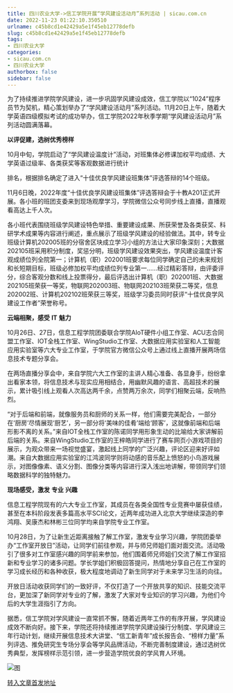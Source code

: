 ```yaml
---
title: 四川农业大学->信工学院开展“学风建设活动月”系列活动 | sicau.com.cn
date: 2022-11-23 01:22:10.350510
urlname: c45b8cd1e42429a5e1f45eb12778defb
slug: c45b8cd1e42429a5e1f45eb12778defb
tags: 
- 四川农业大学
categories:
- sicau.com.cn
- 四川农业大学
authorbox: false
sidebar: false
---
```

为了持续推进学院学风建设，进一步巩固学风建设成效，信工学院以“1024”程序员节为契机，精心策划举办了“学风建设活动月”系列活动。11月20日上午，随着大学英语四级模拟考试的成功举办，信工学院2022年秋季学期“学风建设活动月”系列活动圆满落幕。

**以评促建，选树优秀榜样**

10月中旬，学院启动了“学风建设温度计”活动，对班集体必修课加权平均成绩、大学英语过级率、各类获奖等客观数据进行统计
<!--more-->
排名，根据排名确定了进入“十佳优良学风建设班集体”评选答辩的14个班级。

11月6日晚，2022年度“十佳优良学风建设班集体”评选答辩会于十教A201正式开展。各小班的班团支委来到现场观摩学习，学院微信公众号同步线上直播，直播观看高达上千人次。

各小班代表围绕班级学风建设特色举措、重要建设成果、所获荣誉及各类获奖、科研学术成果等内容进行阐述，重点展示了班级学风建设的经验做法。其中，转专业班级计算机202005班的分宿舍区块成立学习小组的方法让大家印象深刻；大数据202105班采用积分制度，奖惩分明，班级学风建设效果突出，学风建设温度计客观成绩位列全院第一；计算机（职）202001班要求每位同学确定自己的未来规划和长短期目标，班级必修加权平均成绩位列专业第一……经过精彩答辩，由评委评分，综合客观分数和线上投票得分，最后评选出计算机（职）202001班、大数据202105班荣获一等奖，物联网202003班、物联网202103班荣获二等奖，信息202002班、计算机202102班荣获三等奖，班级学习委员同时获评“十佳优良学风建设工作者”荣誉称号。

**云端相聚，感受** **IT** **魅力**

10月26日、27日，信息工程学院团委联合学院AIoT硬件小组工作室、ACU志合同盟工作室、IOT全栈工作室、WingStudio工作室、大数据应用实验室和人工智能应用实验室等六大专业工作室，于学院官方微信公众号上通过线上直播开展两场信息技术专题分享会。

在两场直播分享会中，来自学院六大工作室的主讲人精心准备、各显身手，纷纷拿出看家本领，将信息技术与现实应用相结合，用幽默风趣的语言、高超技术的展示，累计吸引线上观看人次高达两千余，点赞两万余次，同学们相聚云端，反响热烈。

“对于后端和前端，就像服务员和厨师的关系一样，他们需要完美配合，一部分在‘厨房’尽情展现‘厨艺’，另一部分将‘美味的佳肴’端给‘顾客’，这就像前端和后端形影不离的关系。”来自IOT全栈工作室的陈诺同学用形象生动的比喻给大家讲解前后端的关系。来自WingStudio工作室的王梓皓同学进行了赛车网页小游戏项目的展示，为观众带来一场视觉盛宴，激起线上同学的广泛兴趣，评论区迎来好评如潮。来自大数据应用实验室的江鸿波同学则将动感的音乐配上愤怒的小鸟游戏展示，对图像像素、语义分割、图像分类等内容进行深入浅出地讲解，带领同学们领略数据科学的独特魅力。

**现场感受，激发** **专业** **兴趣**

信息工程学院现有的六大专业工作室，其成员在各类全国性专业竞赛中屡获佳绩，甚至在本科阶段发表多篇高水平SCI论文，近两年成功进入北京大学继续深造的李鸿翔、吴康杰和林彬三位同学均来自学院专业工作室。

10月28日，为了让新生近距离接触了解工作室，激发专业学习兴趣，学院团委举办“工作室开放日”活动，让同学们前往参观，并与师兄师姐们面对面交流。活动吸引了很多对工作室感兴趣的同学前来参加，他们围着师兄师姐们交流了解工作室招新和专业学习的诸多问题。学长学姐们积极回答提问，热情地分享自己在工作室的学习成长经历和各种收获，极大程度地调动了新生同学对于未来学习生活的向往。

开放日活动收获同学们的一致好评，不仅打造了一个开放共享的知识、技能交流平台，更加深了新同学对专业的了解，激发了大家对专业知识的学习兴趣，为他们今后的大学生涯指引了方向。

据悉，信工学院对学风建设一直常抓不懈，随着近两年工作的有序开展，学风建设成效不断向好。接下来，学院还将持续推进学院学风建设操行分制度、学风建设三年行动计划，继续开展信息技术大讲堂、“信工新青年”成长报告会、“榜样力量”系列评选、推免研究生专场分享会等学风品牌活动，不断完善制度建设，通过选树优秀典型，发挥榜样示范引领，进一步营造学院优良的学风育人环境。

![图](https://news.sicau.edu.cn/__local/E/67/91/1882E2988302BA704ECD747B135_D0C65EE9_38DAF.jpg)

[转入文章首发地址](https://news.sicau.edu.cn/info/1078/70293.htm)